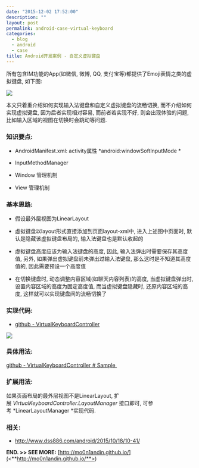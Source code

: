```yaml
---
date: "2015-12-02 17:52:00"
description: ""
layout: post
permalink: android-case-virtual-keyboard
categories:
  - blog
  - android
  - case
title: Android开发案例 - 自定义虚拟键盘
---
```


所有包含IM功能的App(如微信, 微博, QQ, 支付宝等)都提供了Emoji表情之类的虚拟键盘, 如下图:

![](<http://mo0n1andin.github.io/assets/image/wechat_chat.png>)

本文只着重介绍如何实现输入法键盘和自定义虚拟键盘的流畅切换,
而不介绍如何实现虚拟键盘, 因为后者实现相对容易, 而前者若实现不好,
则会出现体验的问题, 比如输入区域的视图在切换时会跳动等问题.

### **知识要点:**

-   AndroidManifest.xml: activity属性 *android:windowSoftInputMode *

-   InputMethodManager

-   Window 管理机制

-   View 管理机制

### 基本思路:

-   假设最外层视图为LinearLayout

-   虚拟键盘以layout形式直接添加到页面layout-xml中, 进入上述图中页面时,
    默认是隐藏该虚拟键盘布局的, 输入法键盘也是默认收起的

-   虚拟键盘高度应该为输入法键盘的高度, 因此, 输入法弹出时需要保存其高度值,
    另外, 如果弹出虚拟键盘前未弹出过输入法键盘, 那么这时是不知道其高度值的,
    因此需要预设一个高度值

-   在切换键盘时, 动态调整内容区域(如聊天内容列表)的高度, 当虚拟键盘弹出时,
    设置内容区域的高度为固定高度值, 而当虚拟键盘隐藏时, 还原内容区域的高度,
    这样就可以实现键盘间的流畅切换了

### 实现代码:
-   [github -
    VirtualKeyboardController](<https://github.com/mo0n1andin/VirtualKeyboardController>) 

![](<http://images2015.cnblogs.com/blog/608747/201512/608747-20151204123852893-457357290.gif>)

### 具体用法:

[github - VirtualKeyboardController \#
Sample ](<https://github.com/mo0n1andin/VirtualKeyboardController/tree/master/sample>)

### 扩展用法:
如果页面布局的最外层视图不是LinearLayout, 扩展 *VirtualKeyboardController.LayoutManager* 接口即可, 可参考 *LinearLayoutManager *实现代码.


### 相关:
-   <http://www.dss886.com/android/2015/10/18/10-41/>


**END. \>\> SEE MORE:**
[http://mo0n1andin.github.io/](<**http://mo0n1andin.github.io/**>)

